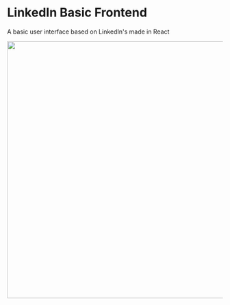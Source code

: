 # LinkedIn Basic Frontend

A basic user interface based on LinkedIn's made in React

<img src="linkedin-basicfrontend.jpg" width = '600'> 
